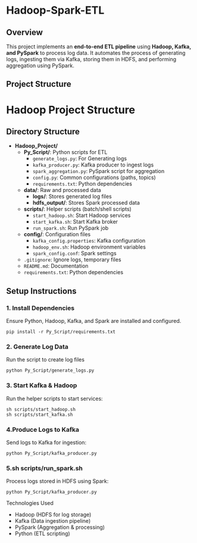 # Hadoop-Spark-ETL  

## **Overview**  
This project implements an **end-to-end ETL pipeline** using **Hadoop, Kafka, and PySpark** to process log data. It automates the process of generating logs, ingesting them via Kafka, storing them in HDFS, and performing aggregation using PySpark.  

## **Project Structure**  

# Hadoop Project Structure

## Directory Structure

- **Hadoop_Project/**
  - **Py_Script/**: Python scripts for ETL
    - `generate_logs.py`: For Generating logs
    - `kafka_producer.py`: Kafka producer to ingest logs
    - `spark_aggregation.py`: PySpark script for aggregation
    - `config.py`: Common configurations (paths, topics)
    - `requirements.txt`: Python dependencies
  - **data/**: Raw and processed data
    - **logs/**: Stores generated log files
    - **hdfs_output/**: Stores Spark processed data
  - **scripts/**: Helper scripts (batch/shell scripts)
    - `start_hadoop.sh`: Start Hadoop services
    - `start_kafka.sh`: Start Kafka broker
    - `run_spark.sh`: Run PySpark job
  - **config/**: Configuration files
    - `kafka_config.properties`: Kafka configuration
    - `hadoop_env.sh`: Hadoop environment variables
    - `spark_config.conf`: Spark settings
  - `.gitignore`: Ignore logs, temporary files
  - `README.md`: Documentation
  - `requirements.txt`: Python dependencies


## **Setup Instructions**  

### **1. Install Dependencies**  
Ensure Python, Hadoop, Kafka, and Spark are installed and configured.  


```
pip install -r Py_Script/requirements.txt
```

### **2. Generate Log Data** 
Run the script to create log files
```
python Py_Script/generate_logs.py
```

### **3. Start Kafka & Hadoop**
Run the helper scripts to start services:
```
sh scripts/start_hadoop.sh  
sh scripts/start_kafka.sh
```

### **4.Produce Logs to Kafka**
Send logs to Kafka for ingestion:
```
python Py_Script/kafka_producer.py
```

### **5.sh scripts/run_spark.sh**
Process logs stored in HDFS using Spark:
```
python Py_Script/kafka_producer.py
```

Technologies Used
- Hadoop (HDFS for log storage)
- Kafka (Data ingestion pipeline)
- PySpark (Aggregation & processing)
- Python (ETL scripting)




